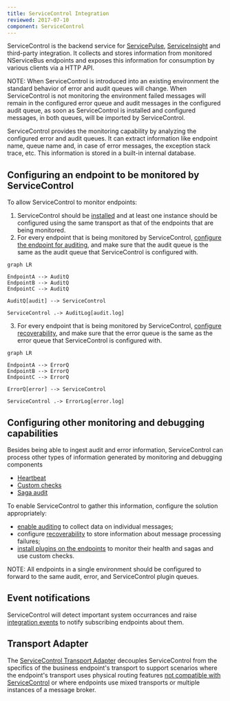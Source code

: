 ```yaml
---
title: ServiceControl Integration
reviewed: 2017-07-10
component: ServiceControl
---
```


ServiceControl is the backend service for [ServicePulse](/servicepulse), [ServiceInsight](/serviceinsight) and third-party integration. It collects and stores information from monitored NServiceBus endpoints and exposes this information for consumption by various clients via a HTTP API.

NOTE: When ServiceControl is introduced into an existing environment the standard behavior of error and audit queues will change. When ServiceControl is not monitoring the environment failed messages will remain in the configured error queue and audit messages in the configured audit queue, as soon as ServiceControl is installed and configured messages, in both queues, will be imported by ServiceControl.

ServiceControl provides the monitoring capability by analyzing the configured error and audit queues. It can extract information like endpoint name, queue name and, in case of error messages, the exception stack trace, etc. This information is stored in a built-in internal database.


## Configuring an endpoint to be monitored by ServiceControl

To allow ServiceControl to monitor endpoints:

 1. ServiceControl should be [installed](/servicecontrol/installation.md) and at least one instance should be configured using the same transport as that of the endpoints that are being monitored.
 2. For every endpoint that is being monitored by ServiceControl, [configure the endpoint for auditing](/nservicebus/operations/auditing.md#configuring-auditing), and make sure that the audit queue is the same as the audit queue that ServiceControl is configured with.
   
   ```mermaid
   graph LR
 	
   EndpointA --> AuditQ 
   EndpointB --> AuditQ
   EndpointC --> AuditQ
 
   AuditQ[audit] --> ServiceControl 
  	
   ServiceControl .-> AuditLog[audit.log]
   ```
 3. For every endpoint that is being monitored by ServiceControl, [configure recoverability](/nservicebus/recoverability/), and make sure that the error queue is the same as the error queue that ServiceControl is configured with.
   
   ```mermaid
   graph LR
 	
   EndpointA --> ErrorQ 
   EndpointB --> ErrorQ
   EndpointC --> ErrorQ
   	
   ErrorQ[error] --> ServiceControl 
   	
   ServiceControl .-> ErrorLog[error.log]
   ```

## Configuring other monitoring and debugging capabilities

Besides being able to ingest audit and error information, ServiceControl can process other types of information generated by monitoring and debugging components
 * [Heartbeat](/nservicebus/operations/heartbeat.md)
 * [Custom checks](/nservicebus/operations/custom-checks.md)
 * [Saga audit](/nservicebus/sagas/saga-audit.md) 

To enable ServiceControl to gather this information, configure the solution appropriately:

 * [enable auditing](/nservicebus/operations/auditing.md) to collect data on individual messages;
 * configure [recoverability](/nservicebus/recoverability) to store information about message processing failures;
 * [install plugins on the endpoints](/servicecontrol/plugins/) to monitor their health and sagas and use custom checks.

NOTE: All endpoints in a single environment should be configured to forward to the same audit, error, and ServiceControl plugin queues.


## Event notifications

ServiceControl will detect important system occurrances and raise [integration events](/servicecontrol/contracts.md) to notify subscribing endpoints about them.


## Transport Adapter

The [ServiceControl Transport Adapter](/servicecontrol/transport-adapter/) decouples ServiceControl from the specifics of the business endpoint's transport to support scenarios where the endpoint's transport uses physical routing features [not compatible with ServiceControl](/servicecontrol/transport-adapter/incompatible-features.md) or where endpoints use mixed transports or multiple instances of a message broker.
